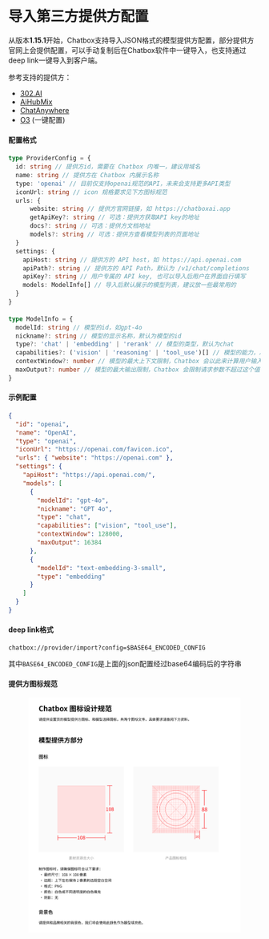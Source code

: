# 导入第三方提供方配置

从版本**1.15.1**开始，Chatbox支持导入JSON格式的模型提供方配置，部分提供方官网上会提供配置，可以手动复制后在Chatbox软件中一键导入，也支持通过deep link一键导入到客户端。

参考支持的提供方：

* [302.AI](https://help.302.ai/docs/jie-ru-dao-ChatBox)
* [AiHubMix](https://docs.aihubmix.com/cn/clients/ChatBox)
* [ChatAnywhere](https://chatanywhere.apifox.cn/#chatbox-%E9%85%8D%E7%BD%AE%E7%AE%80%E5%8D%95)
* [O3](https://vip1.o3.fan/info/chatbox/) (一键配置)

#### 配置格式

```typescript
type ProviderConfig = {
  id: string // 提供方id，需要在 Chatbox 内唯一，建议用域名
  name: string // 提供方在 Chatbox 内展示名称
  type: 'openai' // 目前仅支持openai规范的API，未来会支持更多API类型
  iconUrl: string // icon 规格要求见下方图标规范
  urls: {
      website: string // 提供方官网链接，如 https://chatboxai.app
      getApiKey?: string // 可选：提供方获取API key的地址
      docs?: string // 可选：提供方文档地址
      models?: string // 可选：提供方查看模型列表的页面地址
  }
  settings: {
    apiHost: string // 提供方的 API host，如 https://api.openai.com
    apiPath?: string // 提供方的 API Path，默认为 /v1/chat/completions
    apiKey?: string // 用户专属的 API key, 也可以导入后用户在界面自行填写
    models: ModelInfo[] // 导入后默认展示的模型列表，建议放一些最常用的
  } 
}

type ModelInfo = {
  modelId: string // 模型的id，如gpt-4o
  nickname?: string // 模型的显示名称，默认为模型的id
  type?: 'chat' | 'embedding' | 'rerank' // 模型的类型，默认为chat
  capabilities?: ('vision' | 'reasoning' | 'tool_use')[] // 模型的能力，决定了 Chatbox 如何调用这些模型
  contextWindow?: number // 模型的最大上下文限制，Chatbox 会以此来计算用户输入限制
  maxOutput?: number // 模型的最大输出限制，Chatbox 会限制请求参数不超过这个值，留空则不会限制
}

```

#### 示例配置

```json
{
  "id": "openai",
  "name": "OpenAI",
  "type": "openai",
  "iconUrl": "https://openai.com/favicon.ico",
  "urls": { "website": "https://openai.com" },
  "settings": {
    "apiHost": "https://api.openai.com/",
    "models": [
      {
        "modelId": "gpt-4o",
        "nickname": "GPT 4o",
        "type": "chat",
        "capabilities": ["vision", "tool_use"],
        "contextWindow": 128000,
        "maxOutput": 16384
      },
      {
        "modelId": "text-embedding-3-small",
        "type": "embedding"
      }
    ]
  }
}

```

#### deep link格式

```
chatbox://provider/import?config=$BASE64_ENCODED_CONFIG
```

其中`BASE64_ENCODED_CONFIG`是上面的json配置经过base64编码后的字符串

#### 提供方图标规范

<figure><img src="../../.gitbook/assets/image.png" alt=""><figcaption></figcaption></figure>
